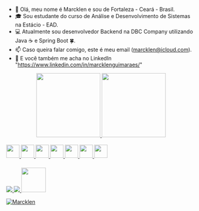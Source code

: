 - 👋 Olá, meu nome é Marcklen e sou de Fortaleza - Ceará - Brasil.
- 🎓 Sou estudante do curso de Análise e Desenvolvimento de Sistemas na Estácio - EAD.
- 💻 Atualmente sou desenvolvedor Backend na DBC Company utilizando Java ☕ e Spring Boot 🍀.
- 📫 Caso queira falar comigo, este é meu email (marcklen@icloud.com).
- 🔗 E você também me acha no LinkedIn "https://www.linkedin.com/in/marcklenguimaraes/"

<!---
Marcklen/Marcklen is a ✨ special ✨ repository because its `README.md` (this file) appears on your GitHub profile.
You can click the Preview link to take a look at your changes.
--->
<div align="center">
  <a href="https://github.com/Marcklen">
  <img height="170em" src="https://github-readme-stats.vercel.app/api?username=marcklen&show_icons=true&theme=dark&include_all_commits=true&count_private=true"/>
  <img height="170em" src="https://github-readme-stats.vercel.app/api/top-langs/?username=marcklen&layout=compact&langs_count=7&theme=dark"/>
</div>
   
<div style="display: inline_block"><br>
  <img height="35em" img src="https://img.shields.io/badge/Java-ED8B00?style=for-the-badge&logo=java&logoColor=white" />
  <img height="35em" img src="https://img.shields.io/badge/MySQL-005C84?style=for-the-badge&logo=mysql&logoColor=white" />
  <img height="35em" img src="https://img.shields.io/badge/PostgreSQL-316192?style=for-the-badge&logo=postgresql&logoColor=white" />
  <img height="35em" img src="https://img.shields.io/badge/Oracle-F80000?style=for-the-badge&logo=Oracle&logoColor=white" />
  <img height="35em" img src="https://img.shields.io/badge/Spring-6DB33F?style=for-the-badge&logo=spring&logoColor=white" />
  <img height="35em" img src="https://img.shields.io/badge/Eclipse-2C2255?style=for-the-badge&logo=eclipse&logoColor=white" />
  <img height="35em" img src="https://img.shields.io/badge/IntelliJIDEA-000000?style=for-the-badge&logo=intellij&logoColor=white" />
</div> 
  
  ###
  
<div>
  <a href = "mailto:marcklen@icloud.com"><img src=https://img.shields.io/badge/icloud%20mail-333333?style=for-the-badge&logo=apple&logoColor=white>
  <a href="https://www.linkedin.com/in/marcklenguimaraes" target="_blank"><img src=https://img.shields.io/badge/LinkedIn-0077B5?style=for-the-badge&logo=linkedin&logoColor=white>
  <a href="https://www.hackerrank.com/certificates/b1e2a2464509"><img height="65em" src=https://hrcdn.net/fcore/assets/generated-badges/java_level_3_stars_5_linkedin-76cbc0ca6b.png>
                                                         
<p align="left"> <img src="https://komarev.com/ghpvc/?username=Marcklen&label=Profile%20views&color=0e75b6&style=flat" alt="Marcklen" /> </p>

</div>
